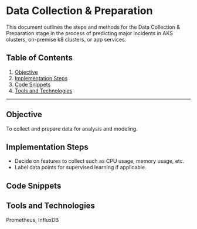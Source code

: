 
# Data Collection & Preparation

This document outlines the steps and methods for the Data Collection & Preparation stage in the process of predicting major incidents in AKS clusters, on-premise k8 clusters, or app services.

## Table of Contents

1. [Objective](#objective)
2. [Implementation Steps](#implementation-steps)
3. [Code Snippets](#code-snippets)
4. [Tools and Technologies](#tools-and-technologies)

---

## Objective

To collect and prepare data for analysis and modeling.

## Implementation Steps

- Decide on features to collect such as CPU usage, memory usage, etc.
- Label data points for supervised learning if applicable.

## Code Snippets



## Tools and Technologies

Prometheus, InfluxDB

